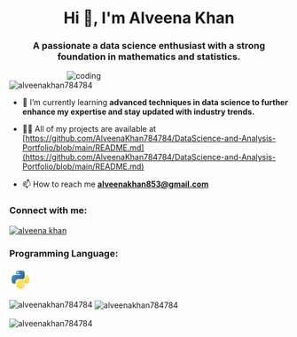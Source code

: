 <h1 align="center">Hi 👋, I'm Alveena Khan</h1>
<h3 align="center">A passionate a data science enthusiast with a strong foundation in mathematics and statistics.</h3>
<image align="right" alt="coding" width="400" src="https://b1816348.smushcdn.com/1816348/wp-content/uploads/2023/01/Data-Science-1.png?lossy=2&strip=1&webp=1">
<p align="left"> <img src="https://komarev.com/ghpvc/?username=alveenakhan784784&label=Profile%20views&color=0e75b6&style=flat" alt="alveenakhan784784" /> </p>

- 🌱 I’m currently learning **advanced techniques in data science to further enhance my expertise and stay updated with industry trends.**

- 👨‍💻 All of my projects are available at [https://github.com/AlveenaKhan784784/DataScience-and-Analysis-Portfolio/blob/main/README.md](https://github.com/AlveenaKhan784784/DataScience-and-Analysis-Portfolio/blob/main/README.md)

- 📫 How to reach me **alveenakhan853@gmail.com**

<h3 align="left">Connect with me:</h3>
<p align="left">
<a href="https://kaggle.com/alveena khan" target="blank"><img align="center" src="https://raw.githubusercontent.com/rahuldkjain/github-profile-readme-generator/master/src/images/icons/Social/kaggle.svg" alt="alveena khan" height="30" width="40" /></a>
</p>

<h3 align="left">Programming Language:</h3>
<p align="left"> <a href="https://www.python.org" target="_blank" rel="noreferrer"> <img src="https://raw.githubusercontent.com/devicons/devicon/master/icons/python/python-original.svg" alt="python" width="40" height="40"/> </a> </p>

<p><img align="left" src="https://github-readme-stats.vercel.app/api/top-langs?username=alveenakhan784784&show_icons=true&locale=en&layout=compact" alt="alveenakhan784784" /></p>

<p>&nbsp;<img align="center" src="https://github-readme-stats.vercel.app/api?username=alveenakhan784784&show_icons=true&locale=en" alt="alveenakhan784784" /></p>

<p><img align="center" src="https://github-readme-streak-stats.herokuapp.com/?user=alveenakhan784784&" alt="alveenakhan784784" /></p>
